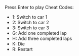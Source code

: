 Press Enter to play
Cheat Codes:
- 1: Switch to car 1
- 2: Switch to car 2
- 3: Switch to car 3
- G: Add one completed lap
- H: Add three completed laps
- K: Die
- R: Restart